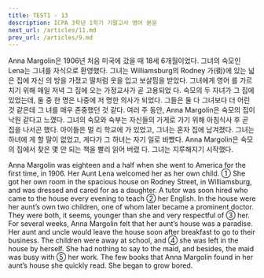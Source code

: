 ```yaml
---
title: TEST1 - 13
description: ICPA 3학년 1학기 기말고사 영어 본문
next_url: /articles/11.md
prev_url: /articles/9.md
---
```


Anna Margolin은 1906년 처음 미국에 갔을 때 18세 6개월이었다. 그녀의 숙모인 Lena는 그녀를 자식으로 환영했다. 그녀는 Williamsburg의 Rodney 가(街)에 있는 넓은 집에 자신 의 방을 가졌고 딸처럼 옷을 입고 보살핌을 받았다. 그녀에게 영어 를 가르치기 위해 매일 저녁 그 집에 오는 가정교사가 곧 고용되었 다. 숙모의 두 자녀가 그 집에 있었는데, 둘 중 한 명은 나중에 저 명한 의사가 되었다. 그들은 둘 다 그녀보다 더 어린 것 같은데 그 녀를 매우 존중했던 것 같다. 여러 주 동안, Anna Margolin은 숙모의 집이 낙원 같다고 느꼈다. 그녀의 숙모와 숙부는 자신들의 가게로 가기 위해 아침식사 후 곧 집을 나서곤 했다. 아이들은 멀 리 학교에 가 있었고, 그녀는 혼자 집에 남겨졌다. 그녀는 하녀에 게 할 말이 없었고, 게다가 그 하녀는 자기 일로 바빴다. Anna Margolin은 숙모의 집에서 찾은 몇 안 되는 책을 빨리 읽어 버렸 다. 그녀는 지루해지기 시작했다.

Anna Margolin was eighteen and a half when she went to America for the first time, in 1906. Her Aunt Lena welcomed her as her own child. ① She got her own room in the spacious house on Rodney Street, in Williamsburg, and was dressed and cared for as a daughter. A tutor was soon hired who came to the house every evening to teach ② her English. In the house were her aunt’s own two children, one of whom later became a prominent doctor. They were both, it seems, younger than she and very respectful of ③ her. For several weeks, Anna Margolin felt that her aunt’s house was a paradise. Her aunt and uncle would leave the house soon after breakfast to go to their business. The children were away at school, and ④ she was left in the house by herself. She had nothing to say to the maid, and besides, the maid was busy with ⑤ her work. The few books that Anna Margolin found in her aunt’s house she quickly read. She began to grow bored.

